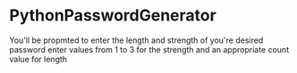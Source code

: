 # PythonPasswordGenerator
You'll be propmted to enter the length and strength of you're desired password
enter values from 1 to 3 for the strength and an appropriate count value for length
